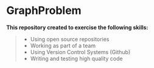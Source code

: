 # GraphProblem
 **This repository created to exercise the following skills:** 
 
 >   * Using open source repositories
 >   * Working as part of a team
 >   * Using Version Control Systems (Github)
 >   * Writing and testing high quality code
